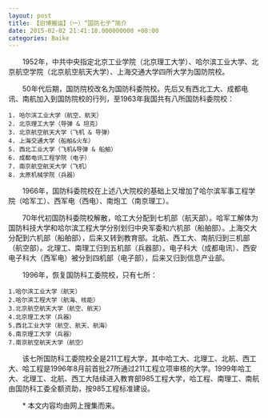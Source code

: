 ```yaml
---
layout: post
title: 【旧博搬运】（一）“国防七子”简介
date: 2015-02-02 21:41:18.000000000 +08:00
categories: Baike
---
```


&emsp;&emsp;1952年，中共中央指定北京工业学院（北京理工大学）、哈尔滨工业大学、北京航空学院（北京航空航天大学）、上海交通大学四所大学为国防院校。

&emsp;&emsp;50年代后期，国防院校改名为国防科委院校。先后又有西北工大、成都电讯、南航加入到国防院校的行列，至1963年我国共有八所国防科委院校：

    1. 哈尔滨工业大学（航空、航天）
    2. 北京理工大学（导弹 & 坦克）
    3. 北京航空航天大学（飞机 & 导弹）
    4. 上海交通大学（船舶&火车）
    5. 西北工业大学（飞机&导弹 & 船舶）
    6. 成都电讯工程学院（电子）
    7. 南京航空航天大学（飞机）
    8. 太原机械学院（兵器）

&emsp;&emsp;1966年，国防科委院校在上述八大院校的基础上又增加了哈尔滨军事工程学院（哈军工）、西军电（西电）、南炮工（南京理工）。

&emsp;&emsp;70年代初国防科委院校解散，哈工大分配到七机部（航天部）。哈军工解体为国防科技大学和哈尔滨工程大学分别划归中央军委和六机部（船舶部）。上海交大分配到六机部（船舶部），后来又转到教育部。北航、西工大、南航归到三机部（航空部）。北理工、南理工归到五机部（兵器部）。电子科大（成都电讯）、西安电子科大（西军电）被分到四机部（电子部），后来又归到信息产业部。  

&emsp;&emsp;1996年，恢复国防科工委院校，只有七所：  

    1.哈尔滨工业大学（航天）
    2.哈尔滨工程大学（航海、核能）
    3.北京航空航天大学（航空、航天）
    4.北京理工大学（兵器）
    5.西北工业大学（航空、航天、航海）
    6.南京理工大学（兵器）
    7.南京航空航天大学（航空）       

&emsp;&emsp;该七所国防科工委院校全是211工程大学，其中哈工大、北理工、北航、西工大、哈工程是1996年8月前首批27所通过211工程立项审核的大学。1999年哈工大、北理工、北航、西工大陆续进入教育部985工程大学，哈工程、南理工、南航由国防科工委全额资助，按985工程标准建设。

&emsp;&emsp;* 本文内容均由网上搜集而来。

